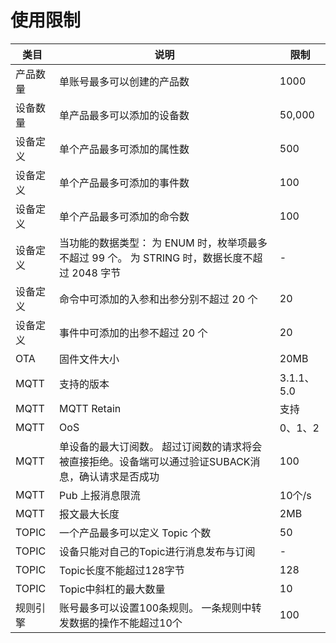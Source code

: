 # 使用限制

| 类目 | 说明 | 限制 |
|---|---|--|
| 产品数量 | 单账号最多可以创建的产品数 | 1000 |
| 设备数量 | 单产品最多可以添加的设备数 | 50,000 |
| 设备定义 | 单个产品最多可添加的属性数 | 500 |
| 设备定义 | 单个产品最多可添加的事件数 | 100 |
| 设备定义 | 单个产品最多可添加的命令数 | 100 |
| 设备定义 | 当功能的数据类型： 为 ENUM 时，枚举项最多不超过 99 个。 为 STRING 时，数据长度不超过 2048 字节 | - |
| 设备定义 | 命令中可添加的入参和出参分别不超过 20 个 | 20 |
| 设备定义 | 事件中可添加的出参不超过 20 个 | 20 |
| OTA | 固件文件大小 | 20MB |
| MQTT | 支持的版本 | 3.1.1、5.0 |
| MQTT | MQTT Retain | 支持 |
| MQTT | OoS | 0、1、2 |
| MQTT | 单设备的最大订阅数。 超过订阅数的请求将会被直接拒绝。设备端可以通过验证SUBACK消息，确认请求是否成功 | 100 |
| MQTT | Pub 上报消息限流 | 10个/s |
| MQTT | 报文最大长度 | 2MB |
| TOPIC | 一个产品最多可以定义 Topic 个数 | 50 |
| TOPIC | 设备只能对自己的Topic进行消息发布与订阅 | - |
| TOPIC | Topic长度不能超过128字节 | 128 |
| TOPIC | Topic中斜杠的最大数量 | 10 |
| 规则引擎 | 账号最多可以设置100条规则。 一条规则中转发数据的操作不能超过10个 | 100 |
